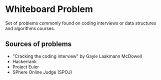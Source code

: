# Whiteboard Problem
Set of problems commonly found on coding interviews or data structures and algorithms courses.

## Sources of problems
- "Cracking the coding interview" by Gayle Laakmann McDowell
- Hackerrank
- Project Euler
- SPhere Online Judge (SPOJ)
